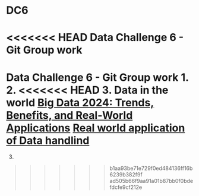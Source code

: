 # DC6
<<<<<<< HEAD
Data Challenge 6 - Git Group work
=======
Data Challenge 6 - Git Group work
1.
2.
<<<<<<< HEAD
3. Data in the world 
[Big Data 2024: Trends, Benefits, and Real-World Applications](https://lifeconceptual.com/big-data-in-2024-trends-benefits-and-real-world-applications/)
[Real world application of Data handlind](https://www.geeksforgeeks.org/real-life-applications-of-data-handling/)
=======
3.
>>>>>>> b1aa93be71e729f0ed484136ff16b6239b382f9f
>>>>>>> ad505b66f9aa91a01b87bb0f0bdefdcfe9cf212e
